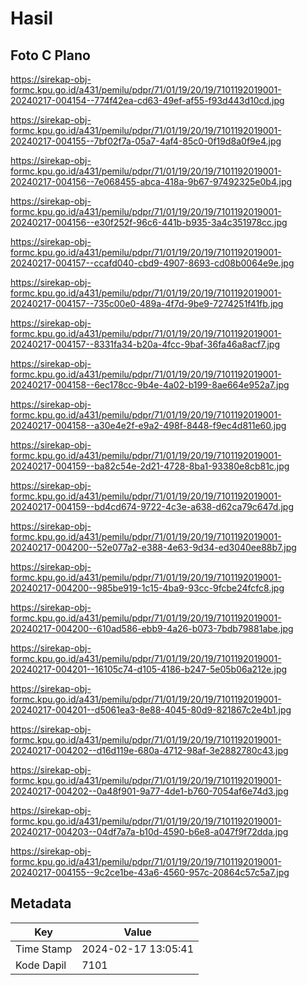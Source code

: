 # Hasil

## Foto C Plano

https://sirekap-obj-formc.kpu.go.id/a431/pemilu/pdpr/71/01/19/20/19/7101192019001-20240217-004154--774f42ea-cd63-49ef-af55-f93d443d10cd.jpg

https://sirekap-obj-formc.kpu.go.id/a431/pemilu/pdpr/71/01/19/20/19/7101192019001-20240217-004155--7bf02f7a-05a7-4af4-85c0-0f19d8a0f9e4.jpg

https://sirekap-obj-formc.kpu.go.id/a431/pemilu/pdpr/71/01/19/20/19/7101192019001-20240217-004156--7e068455-abca-418a-9b67-97492325e0b4.jpg

https://sirekap-obj-formc.kpu.go.id/a431/pemilu/pdpr/71/01/19/20/19/7101192019001-20240217-004156--e30f252f-96c6-441b-b935-3a4c351978cc.jpg

https://sirekap-obj-formc.kpu.go.id/a431/pemilu/pdpr/71/01/19/20/19/7101192019001-20240217-004157--ccafd040-cbd9-4907-8693-cd08b0064e9e.jpg

https://sirekap-obj-formc.kpu.go.id/a431/pemilu/pdpr/71/01/19/20/19/7101192019001-20240217-004157--735c00e0-489a-4f7d-9be9-7274251f41fb.jpg

https://sirekap-obj-formc.kpu.go.id/a431/pemilu/pdpr/71/01/19/20/19/7101192019001-20240217-004157--8331fa34-b20a-4fcc-9baf-36fa46a8acf7.jpg

https://sirekap-obj-formc.kpu.go.id/a431/pemilu/pdpr/71/01/19/20/19/7101192019001-20240217-004158--6ec178cc-9b4e-4a02-b199-8ae664e952a7.jpg

https://sirekap-obj-formc.kpu.go.id/a431/pemilu/pdpr/71/01/19/20/19/7101192019001-20240217-004158--a30e4e2f-e9a2-498f-8448-f9ec4d811e60.jpg

https://sirekap-obj-formc.kpu.go.id/a431/pemilu/pdpr/71/01/19/20/19/7101192019001-20240217-004159--ba82c54e-2d21-4728-8ba1-93380e8cb81c.jpg

https://sirekap-obj-formc.kpu.go.id/a431/pemilu/pdpr/71/01/19/20/19/7101192019001-20240217-004159--bd4cd674-9722-4c3e-a638-d62ca79c647d.jpg

https://sirekap-obj-formc.kpu.go.id/a431/pemilu/pdpr/71/01/19/20/19/7101192019001-20240217-004200--52e077a2-e388-4e63-9d34-ed3040ee88b7.jpg

https://sirekap-obj-formc.kpu.go.id/a431/pemilu/pdpr/71/01/19/20/19/7101192019001-20240217-004200--985be919-1c15-4ba9-93cc-9fcbe24fcfc8.jpg

https://sirekap-obj-formc.kpu.go.id/a431/pemilu/pdpr/71/01/19/20/19/7101192019001-20240217-004200--610ad586-ebb9-4a26-b073-7bdb79881abe.jpg

https://sirekap-obj-formc.kpu.go.id/a431/pemilu/pdpr/71/01/19/20/19/7101192019001-20240217-004201--16105c74-d105-4186-b247-5e05b06a212e.jpg

https://sirekap-obj-formc.kpu.go.id/a431/pemilu/pdpr/71/01/19/20/19/7101192019001-20240217-004201--d5061ea3-8e88-4045-80d9-821867c2e4b1.jpg

https://sirekap-obj-formc.kpu.go.id/a431/pemilu/pdpr/71/01/19/20/19/7101192019001-20240217-004202--d16d119e-680a-4712-98af-3e2882780c43.jpg

https://sirekap-obj-formc.kpu.go.id/a431/pemilu/pdpr/71/01/19/20/19/7101192019001-20240217-004202--0a48f901-9a77-4de1-b760-7054af6e74d3.jpg

https://sirekap-obj-formc.kpu.go.id/a431/pemilu/pdpr/71/01/19/20/19/7101192019001-20240217-004203--04df7a7a-b10d-4590-b6e8-a047f9f72dda.jpg

https://sirekap-obj-formc.kpu.go.id/a431/pemilu/pdpr/71/01/19/20/19/7101192019001-20240217-004155--9c2ce1be-43a6-4560-957c-20864c57c5a7.jpg


## Metadata

| Key        | Value               |
| ---------- | ------------------- |
| Time Stamp | 2024-02-17 13:05:41 |
| Kode Dapil | 7101                |



